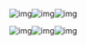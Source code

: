 ![img](https://github.com/Hi-Sen/React-Antd-demo-one/blob/master/src/img/vued.png)![img](https://github.com/Hi-Sen/React-Antd-demo-one/blob/master/src/img/vuee.png)![img](https://github.com/Hi-Sen/React-Antd-demo-one/blob/master/src/img/vuea.png)

![img](https://github.com/Hi-Sen/React-Antd-demo-one/blob/master/src/img/vuef.png)![img](https://github.com/Hi-Sen/React-Antd-demo-one/blob/master/src/img/vuec.png)![img](https://github.com/Hi-Sen/React-Antd-demo-one/blob/master/src/img/vueb.jpg)
